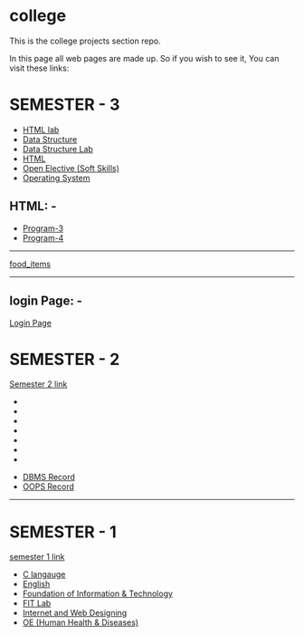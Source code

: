 # college
This is the college projects section repo.

In this page all web pages are made up. So if you wish to see it, You can visit these links:

<h1>SEMESTER - 3</h1>
<ul>
    <li><a href="https://github.com/S488U/college/tree/main/SEMESTER_3/HTML_LAB">HTML lab</a></li>
    <li><a href="https://github.com/S488U/college/tree/main/SEMESTER_3/DATA_STRUCTURE">Data Structure</a></li>
    <li><a href="https://github.com/S488U/college/tree/main/SEMESTER_3/DATA_STRUCTURE_LAB">Data Structure Lab</a></li>
    <li><a href="https://github.com/S488U/college/tree/main/SEMESTER_3/HTML">HTML</a></li>
    <li><a href="https://github.com/S488U/college/tree/main/SEMESTER_3/OPEN_ELECTIVE">Open Elective (Soft Skills)</a></li>
    <li><a href="https://github.com/S488U/college/tree/main/SEMESTER_3/OPERATIVE_SYSTEM">Operating System</a></li>
</ul>

<h2>HTML: -</h2>
<ul>
    <li><a href="https://s488u.github.io/college/SEMESTER_3/HTML_LAB/Program-3/Admission_form.html">Program-3</a></li>
    <li><a href="https://s488u.github.io/college/SEMESTER_3/HTML_LAB/Program-4/index.html">Program-4</a></li>
</ul>

<hr>
<a href="https://s488u.github.io/college/SEMESTER_3/HTML_LAB/food_items/food-items.html">food_items</a>
<br>


<hr>
<h2>login Page: -</h2>
<a href="https://s488u.github.io/college/SEMESTER_3/login/index.html">Login Page</a>

<h1>SEMESTER - 2</h1>
<a href="https://github.com/S488U/college/tree/main/SEMESTER_2">Semester 2 link</a>

<ul>
    <li><a href="https://github.com/S488U/college/tree/main/SEMESTER_1/DBMS"></a></li>
    <li><a href="https://github.com/S488U/college/tree/main/SEMESTER_1/DBMS/Lab"></a></li>
    <li><a href="https://github.com/S488U/college/tree/main/SEMESTER_1/ENGLSIH"></a></li>
    <li><a href="https://github.com/S488U/college/tree/main/SEMESTER_1/OE"></a></li>
    <li><a href="https://github.com/S488U/college/tree/main/SEMESTER_1/OOPS"></a></li>
    <li><a href="https://github.com/S488U/college/tree/main/SEMESTER_1/"></a></li>
    <li><a href="https://github.com/S488U/college/tree/main/SEMESTER_1/"></a></li>
</ul>
<ul>
    <li><a href="https://github.com/S488U/college/tree/main/SEMESTER_1/DBMS/DBMS_Record.pdf">DBMS Record</a></li>
    <li><a href="https://github.com/S488U/college/tree/main/SEMESTER_1/OOPS/OOPS_RECORD.pdf">OOPS Record</a></li>
</ul>

<hr>

<h1>SEMESTER - 1</h1>
<a href="https://github.com/S488U/college/tree/main/SEMESTER_1">semester 1 link</a>
<br>

<ul>
    <li><a href="https://github.com/S488U/college/tree/main/SEMESTER_1/C">C langauge</a></li>
    <li><a href="https://github.com/S488U/college/tree/main/SEMESTER_1/English">English</a></li>
    <li><a href="https://github.com/S488U/college/tree/main/SEMESTER_1/FIT">Foundation of Information & Technology</a></li>
    <li><a href="https://github.com/S488U/college/tree/main/SEMESTER_1/FIT_lab">FIT Lab</a></li>
    <li><a href="https://github.com/S488U/college/tree/main/SEMESTER_1/IW">Internet and Web Designing</a></li>
    <li><a href="https://github.com/S488U/college/tree/main/SEMESTER_1/OE_Human_Health_and_Diseases">OE (Human Health & Diseases)</a></li>
</ul>